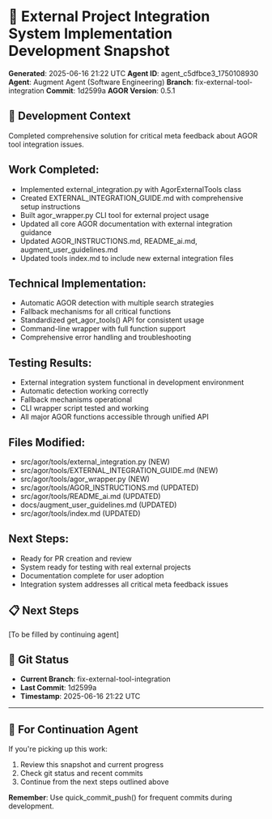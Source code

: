 # 📸 External Project Integration System Implementation Development Snapshot
**Generated**: 2025-06-16 21:22 UTC
**Agent ID**: agent_c5dfbce3_1750108930
**Agent**: Augment Agent (Software Engineering)
**Branch**: fix-external-tool-integration
**Commit**: 1d2599a
**AGOR Version**: 0.5.1

## 🎯 Development Context

Completed comprehensive solution for critical meta feedback about AGOR tool integration issues.

## Work Completed:
- Implemented external_integration.py with AgorExternalTools class
- Created EXTERNAL_INTEGRATION_GUIDE.md with comprehensive setup instructions
- Built agor_wrapper.py CLI tool for external project usage
- Updated all core AGOR documentation with external integration guidance
- Updated AGOR_INSTRUCTIONS.md, README_ai.md, augment_user_guidelines.md
- Updated tools index.md to include new external integration files

## Technical Implementation:
- Automatic AGOR detection with multiple search strategies
- Fallback mechanisms for all critical functions
- Standardized get_agor_tools() API for consistent usage
- Command-line wrapper with full function support
- Comprehensive error handling and troubleshooting

## Testing Results:
- External integration system functional in development environment
- Automatic detection working correctly
- Fallback mechanisms operational
- CLI wrapper script tested and working
- All major AGOR functions accessible through unified API

## Files Modified:
- src/agor/tools/external_integration.py (NEW)
- src/agor/tools/EXTERNAL_INTEGRATION_GUIDE.md (NEW)
- src/agor/tools/agor_wrapper.py (NEW)
- src/agor/tools/AGOR_INSTRUCTIONS.md (UPDATED)
- src/agor/tools/README_ai.md (UPDATED)
- docs/augment_user_guidelines.md (UPDATED)
- src/agor/tools/index.md (UPDATED)

## Next Steps:
- Ready for PR creation and review
- System ready for testing with real external projects
- Documentation complete for user adoption
- Integration system addresses all critical meta feedback issues

## 📋 Next Steps
[To be filled by continuing agent]

## 🔄 Git Status
- **Current Branch**: fix-external-tool-integration
- **Last Commit**: 1d2599a
- **Timestamp**: 2025-06-16 21:22 UTC

---

## 🎼 **For Continuation Agent**

If you're picking up this work:
1. Review this snapshot and current progress
2. Check git status and recent commits
3. Continue from the next steps outlined above

**Remember**: Use quick_commit_push() for frequent commits during development.
